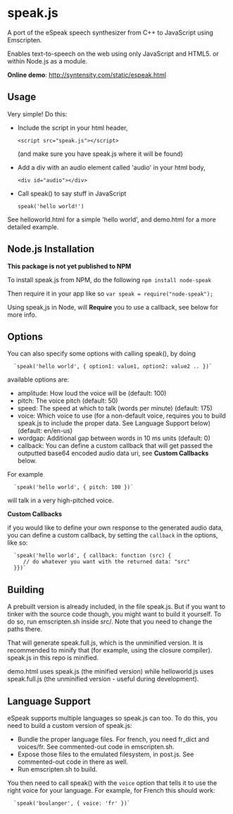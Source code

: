 speak.js
========

A port of the eSpeak speech synthesizer from C++ to JavaScript using Emscripten.

Enables text-to-speech on the web using only JavaScript and HTML5. or within Node.js as a module.

**Online demo**: http://syntensity.com/static/espeak.html




Usage
-----

Very simple! Do this:

 * Include the script in your html header,

      `<script src="speak.js"></script>`

   (and make sure you have speak.js where it will be found)

 * Add a div with an audio element called 'audio' in your html body,

      `<div id="audio"></div>`

 * Call speak() to say stuff in JavaScript

      `speak('hello world!')`

See helloworld.html for a simple 'hello world', and demo.html for
a more detailed example.


Node.js Installation
---------------------

**This package is not yet published to NPM**

To install speak.js from NPM, do the following
      `npm install node-speak` 

Then require it in your app like so
      `var speak = require("node-speak");`

Using speak,js in Node, will **Require** you to use a callback, see below for more info.



Options
-------

You can also specify some options with calling speak(), by doing

      `speak('hello world', { option1: value1, option2: value2 .. })`

available options are:

 * amplitude: How loud the voice will be (default: 100)
 * pitch: The voice pitch (default: 50)
 * speed: The speed at which to talk (words per minute) (default: 175)
 * voice: Which voice to use (for a non-default voice, requires you to
          build speak.js to include the proper data. See Language Support
          below) (default: en/en-us)
 * wordgap: Additional gap between words in 10 ms units (default: 0)
 * callback: You can define a custom callback that will get passed the outputted base64 encoded audio data uri, see **Custom Callbacks** below.

For example

      `speak('hello world', { pitch: 100 })`

will talk in a very high-pitched voice.

**Custom Callbacks**

if you would like to define your own response to the generated audio data, you can define a custom callback, by setting the `callback` in the options, like so:

      `speak('hello world', { callback: function (src) {
         // do whatever you want with the returned data: "src" 
      }})`




Building
--------

A prebuilt version is already included, in the file speak.js. But if you want
to tinker with the source code though, you might want to build it yourself.
To do so, run emscripten.sh inside src/. Note that you need to change the paths
there.

That will generate speak.full.js, which is the unminified version. It is
recommended to minify that (for example, using the closure compiler). speak.js
in this repo is minified.

demo.html uses speak.js (the minified version) while helloworld.js
uses speak.full.js (the unminified version - useful during development).


Language Support
----------------

eSpeak supports multiple languages so speak.js can too. To do this, you
need to build a custom version of speak.js:

 * Bundle the proper language files. For french, you need fr_dict and voices/fr.
   See commented-out code in emscripten.sh.
 * Expose those files to the emulated filesystem, in post.js. See commented-out
   code in there as well.
 * Run emscripten.sh to build.

You then need to call speak() with the `voice` option that tells it to use the
right voice for your language. For example, for French this should work:

      `speak('boulanger', { voice: 'fr' })`

